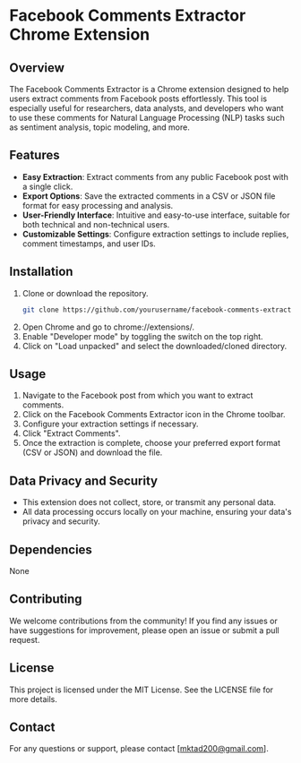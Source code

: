 # Facebook Comments Extractor Chrome Extension

## Overview
The Facebook Comments Extractor is a Chrome extension designed to help users extract comments from Facebook posts effortlessly. This tool is especially useful for researchers, data analysts, and developers who want to use these comments for Natural Language Processing (NLP) tasks such as sentiment analysis, topic modeling, and more.

## Features
- **Easy Extraction**: Extract comments from any public Facebook post with a single click.
- **Export Options**: Save the extracted comments in a CSV or JSON file format for easy processing and analysis.
- **User-Friendly Interface**: Intuitive and easy-to-use interface, suitable for both technical and non-technical users.
- **Customizable Settings**: Configure extraction settings to include replies, comment timestamps, and user IDs.

## Installation
1. Clone or download the repository.
   ```bash
   git clone https://github.com/yourusername/facebook-comments-extractor.git
2. Open Chrome and go to chrome://extensions/.
3. Enable "Developer mode" by toggling the switch on the top right.
4. Click on "Load unpacked" and select the downloaded/cloned directory.

## Usage
1. Navigate to the Facebook post from which you want to extract comments.
2. Click on the Facebook Comments Extractor icon in the Chrome toolbar.
3. Configure your extraction settings if necessary.
4. Click "Extract Comments".
5. Once the extraction is complete, choose your preferred export format (CSV or JSON) and download the file.

## Data Privacy and Security
- This extension does not collect, store, or transmit any personal data.
- All data processing occurs locally on your machine, ensuring your data's privacy and security.

## Dependencies
None

## Contributing
We welcome contributions from the community! If you find any issues or have suggestions for improvement, please open an issue or submit a pull request.

## License
This project is licensed under the MIT License. See the LICENSE file for more details.

## Contact
For any questions or support, please contact [mktad200@gmail.com].
